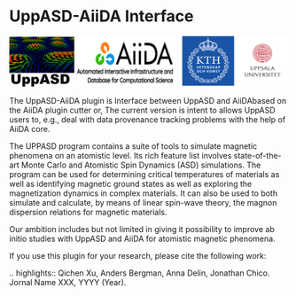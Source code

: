 **UppASD-AiiDA Interface**
==========================

![avatar](./logo.png)

The UppASD-AiiDA plugin is Interface between UppASD and AiiDAbased on the AiiDA plugin cutter or,
The current version is intent to allows UppASD users to, e.g., deal with data provenance tracking problems with the help of AiiDA core.

The UPPASD program contains a suite of tools to simulate magnetic phenomena on an atomistic level. Its rich feature list involves state-of-the-art Monte Carlo and Atomistic Spin Dynamics (ASD) simulations. The program can be used for determining critical temperatures of materials as well as identifying magnetic ground states as well as exploring the magnetization dynamics in complex materials. It can also be used to both simulate and calculate, by means of linear spin-wave theory, the magnon dispersion relations for magnetic materials.

Our ambition includes but not limited in giving it possibility to improve ab initio studies with UppASD and AiiDA for atomistic magnetic phenomena.



If you use this plugin for your research, please cite the following work:

.. highlights:: Qichen Xu, Anders Bergman, Anna Delin, Jonathan Chico. 
   Jornal Name XXX, YYYY (Year).